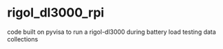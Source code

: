 # rigol_dl3000_rpi
code built on pyvisa to run a rigol-dl3000 during battery load testing data collections
